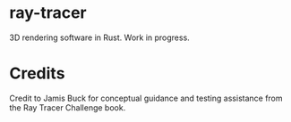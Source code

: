 # ray-tracer
3D rendering software in Rust. Work in progress.

# Credits
Credit to Jamis Buck for conceptual guidance and testing assistance from the Ray Tracer Challenge book.
